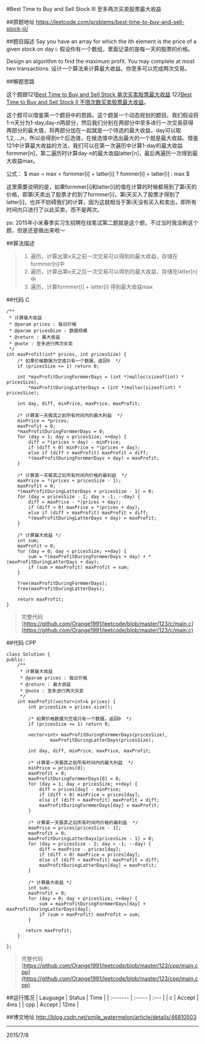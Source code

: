 #Best Time to Buy and Sell Stock III 至多两次买卖股票最大收益

##原题地址
https://leetcode.com/problems/best-time-to-buy-and-sell-stock-iii/

##题目描述
Say you have an array for which the ith element is the price of a given stock on day i.
假设你有一个数组，里面记录的是每一天的股票的价格。

Design an algorithm to find the maximum profit. You may complete at most two transactions.
设计一个算法来计算最大收益。你至多可以完成两次交易。

##解题思路

这个题跟121[Best Time to Buy and Sell Stock 单次买卖股票最大收益](https://github.com/Orange1991/leetcode/tree/master/121) 122[Best Time to Buy and Sell Stock II 不限次数买卖股票最大收益](https://github.com/Orange1991/leetcode/tree/master/122)。

这个题可以借鉴第一个题目中的思路。这个题是一个动态规划的题目。我们假设将1-n天分为1-day,day-n两部分，然后我们分别在两部分中至多进行一次交易获得两部分的最大值，将两部分加在一起就是一个待选的最大收益，day可以取1,2,...,n，所以会得到n个后选值，在候选值中选出最大的一个就是最大收益。借鉴121中计算最大收益的方法，我们可以在第一次遍历中计算1-day的最大收益formmer[n]，第二遍历时计算day-n的最大收益latter[n]，最后再遍历一次得到最大收益max。

公式：
$ max = max < formmer[i] + latter[i] ? fommer[i] + latter[i] : max $

这里需要说明的是，如果formmer[i]和latter[i]的值在计算的时候都用到了第i天的价格，即第i天卖出了股票才的到了formmer[i]，第i天买入了股票才得到了latter[i]，也并不妨碍我们的计算，因为这就相当于第i天没有买入和卖出，即所有时间内只进行了以此买卖，而不是两次。

ps: 2015年小米春季实习生招聘在线笔试第二题就是这个题，不过当时我没刷这个题，但是还是做出来啦～

##算法描述
> 1. 遍历，计算出第x天之前一次交易可以得到的最大收益，存储在formmer[n]中
> 2. 遍历，计算出第x天之后一次交易可以得到的最大收益，存储在latter[n]中
> 3. 遍历，计算formmer[i] + latter[i] 得到最大收益max

##代码 C

```
/**
 * 计算最大收益
 * @param prices : 每日价格
 * @param pricesDize : 数据规模
 * @return : 最大收益 
 * @note : 至多进行两次买卖
 */
int maxProfit(int* prices, int pricesSize) {
    /* 如果价格数据为空或只有一个数据，返回0  */
    if (pricesSize <= 1) return 0;

    int *maxProfitDuringFormmerDays = (int *)malloc(sizeof(int) * pricesSize),
        *maxProfitDuringLatterDays = (int *)malloc(sizeof(int) * pricesSize);

    int day, diff, minPrice, maxPrice, maxProfit;
    
    /* 计算某一天极其之前所有时间内的最大利益  */
    minPrice = *prices; 
    maxProfit = 0;
    *maxProfitDuringFormmerDays = 0;
    for (day = 1; day < pricesSize; ++day) {
        diff = *(prices + day) - minPrice;
        if (diff < 0) minPrice = *(prices + day);
        else if (diff > maxProfit) maxProfit = diff;
        *(maxProfitDuringFormmerDays + day) = maxProfit;
    }

    /* 计算某一天极其之后所有时间内价格的最利益  */
    maxPrice = *(prices + pricesSize - 1);
    maxProfit = 0;
    *(maxProfitDuringLatterDays + pricesSize - 1) = 0;
    for (day = pricesSize - 2; day > -1; --day) {
        diff = maxPrice - *(prices + day);
        if (diff < 0) maxPrice = *(prices + day);
        else if (diff > maxProfit) maxProfit = diff;
        *(maxProfitDuringLatterDays + day) = maxProfit;
    }

    /* 计算最大收益 */
    int sum;
    maxProfit = 0;
    for (day = 0; day < pricesSize; ++day) {
        sum = *(maxProfitDuringFormmerDays + day) + *(maxProfitDuringLatterDays + day);
        if (sum > maxProfit) maxProfit = sum;
    }

    free(maxProfitDuringFormmerDays);
    free(maxProfitDuringLatterDays);

    return maxProfit;
}
```

> 完整代码[https://github.com/Orange1991/leetcode/blob/master/123/c/main.c](https://github.com/Orange1991/leetcode/blob/master/123/c/main.c)

##代码 CPP

```
class Solution {
public:
    /**
     * 计算最大收益
     * @param prices : 每日价格
     * @return : 最大收益 
     * @note : 至多进行两次买卖
     */
    int maxProfit(vector<int>& prices) {
        int pricesSize = prices.size();

        /* 如果价格数据为空或只有一个数据，返回0  */
        if (pricesSize <= 1) return 0;

        vector<int> maxProfitDuringFormmerDays(pricesSize),
                maxProfitDuringLatterDays(pricesSize);

        int day, diff, minPrice, maxPrice, maxProfit;
    
        /* 计算某一天极其之前所有时间内的最大利益  */
        minPrice = prices[0]; 
        maxProfit = 0;
        maxProfitDuringFormmerDays[0] = 0;
        for (day = 1; day < pricesSize; ++day) {
            diff = prices[day] - minPrice;
            if (diff < 0) minPrice = prices[day];
            else if (diff > maxProfit) maxProfit = diff;
            maxProfitDuringFormmerDays[day] = maxProfit;
        }

        /* 计算某一天极其之后所有时间内价格的最利益  */
        maxPrice = prices[pricesSize - 1];
        maxProfit = 0;
        maxProfitDuringLatterDays[pricesSize - 1] = 0;
        for (day = pricesSize - 2; day > -1; --day) {
            diff = maxPrice - prices[day];
            if (diff < 0) maxPrice = prices[day];
            else if (diff > maxProfit) maxProfit = diff;
            maxProfitDuringLatterDays[day] = maxProfit;
        }

        /* 计算最大收益 */
        int sum;
        maxProfit = 0;
        for (day = 0; day < pricesSize; ++day) {
            sum = maxProfitDuringFormmerDays[day] + maxProfitDuringLatterDays[day];
            if (sum > maxProfit) maxProfit = sum;
        }

       return maxProfit;
    }

};
```

> 完整代码[https://github.com/Orange1991/leetcode/blob/master/123/cpp/main.cpp](https://github.com/Orange1991/leetcode/blob/master/123/cpp/main.cpp)

##运行情况
| Lauguage | Status | Time |
| :------- | :----- | :--- |
| c        | Accept | 4ms  |
| cpp      | Accept | 12ms  |

##博文地址
http://blog.csdn.net/smile_watermelon/article/details/46810503

---
2015/7/8
